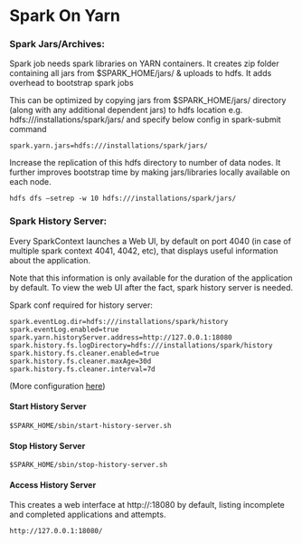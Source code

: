 
# Spark On Yarn

### Spark Jars/Archives:
Spark job needs spark libraries on YARN containers. It creates zip folder containing all jars from $SPARK_HOME/jars/ & uploads to hdfs. It adds overhead to bootstrap spark jobs

This can be optimized by copying jars from $SPARK_HOME/jars/ directory (along with any additional dependent jars) to hdfs location e.g. hdfs:///installations/spark/jars/ and specify below config in spark-submit command

```$xslt
spark.yarn.jars=hdfs:///installations/spark/jars/
```

Increase the replication of this hdfs directory to number of data nodes. It further improves bootstrap time by making jars/libraries locally available on each node.
    
```$xslt
hdfs dfs –setrep -w 10 hdfs:///installations/spark/jars/
```


### Spark History Server:

Every SparkContext launches a Web UI, by default on port 4040 (in case of multiple spark context 4041, 4042, etc), that displays useful information about the application. 

Note that this information is only available for the duration of the application by default. To view the web UI after the fact, spark history server is needed.

Spark conf required for history server:
```$xslt
spark.eventLog.dir=hdfs:///installations/spark/history
spark.eventLog.enabled=true
spark.yarn.historyServer.address=http://127.0.0.1:18080
spark.history.fs.logDirectory=hdfs:///installations/spark/history
spark.history.fs.cleaner.enabled=true
spark.history.fs.cleaner.maxAge=30d
spark.history.fs.cleaner.interval=7d
```
(More configuration [here](https://spark.apache.org/docs/latest/monitoring.html))

#### Start History Server
```$xslt
$SPARK_HOME/sbin/start-history-server.sh
```

#### Stop History Server
```$xslt
$SPARK_HOME/sbin/stop-history-server.sh
```

#### Access History Server
This creates a web interface at http://<server-url>:18080 by default, listing incomplete and completed applications and attempts.
```$xslt
http://127.0.0.1:18080/
```